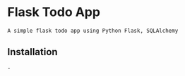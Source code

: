 # Flask Todo App

    A simple flask todo app using Python Flask, SQLAlchemy

## Installation

    - 